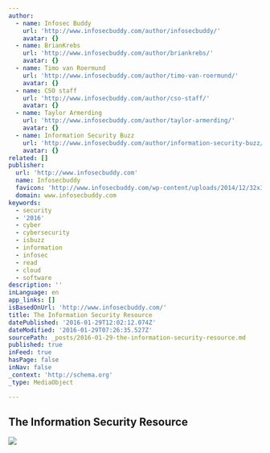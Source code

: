```yaml
---
author:
  - name: Infosec Buddy
    url: 'http://www.infosecbuddy.com/author/infosecbuddy/'
    avatar: {}
  - name: BrianKrebs
    url: 'http://www.infosecbuddy.com/author/briankrebs/'
    avatar: {}
  - name: Timo van Roermund
    url: 'http://www.infosecbuddy.com/author/timo-van-roermund/'
    avatar: {}
  - name: CSO staff
    url: 'http://www.infosecbuddy.com/author/cso-staff/'
    avatar: {}
  - name: Taylor Armerding
    url: 'http://www.infosecbuddy.com/author/taylor-armerding/'
    avatar: {}
  - name: Information Security Buzz
    url: 'http://www.infosecbuddy.com/author/information-security-buzz/'
    avatar: {}
related: []
publisher:
  url: 'http://www.infosecbuddy.com'
  name: Infosecbuddy
  favicon: 'http://www.infosecbuddy.com/wp-content/uploads/2014/12/32x32.ico'
  domain: www.infosecbuddy.com
keywords:
  - security
  - '2016'
  - cyber
  - cybersecurity
  - isbuzz
  - information
  - infosec
  - read
  - cloud
  - software
description: ''
inLanguage: en
app_links: []
isBasedOnUrl: 'http://www.infosecbuddy.com/'
title: The Information Security Resource
datePublished: '2016-01-29T12:02:12.074Z'
dateModified: '2016-01-29T07:26:35.527Z'
sourcePath: _posts/2016-01-29-the-information-security-resource.md
published: true
inFeed: true
hasPage: false
inNav: false
_context: 'http://schema.org'
_type: MediaObject

---
```

<article style=""><h1>The Information Security Resource</h1><img src="http://www.infosecbuddy.com/wp-content/uploads/2015/12/tctechcrunch2011.files_.wordpress.com201406shutterstock_127097720-afd2675a4685cce5ef21b0988d72f7989af16f31-640x360.jpg" /></article>